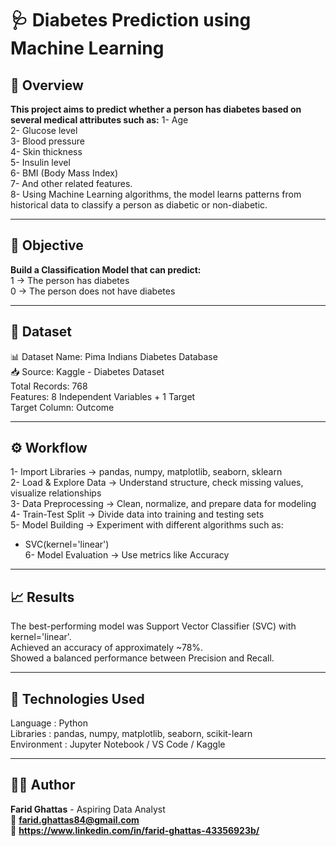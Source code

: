 # 🩺 Diabetes Prediction using Machine Learning

## 📘 Overview

**This project aims to predict whether a person has diabetes based on several medical attributes such as:**
1- Age    
2- Glucose level    
3- Blood pressure    
4- Skin thickness    
5- Insulin level    
6- BMI (Body Mass Index)    
7- And other related features.    
8- Using Machine Learning algorithms, the model learns patterns from historical data to classify a person as diabetic or non-diabetic.    

---

## 🧠 Objective

**Build a Classification Model that can predict:**    
1 → The person has diabetes    
0 → The person does not have diabetes

---

## 🧩 Dataset

📊 Dataset Name: Pima Indians Diabetes Database    
📥 Source: Kaggle - Diabetes Dataset    
Total Records: 768    
Features: 8 Independent Variables + 1 Target    
Target Column: Outcome

---

## ⚙️ Workflow

1- Import Libraries → pandas, numpy, matplotlib, seaborn, sklearn    
2- Load & Explore Data → Understand structure, check missing values, visualize relationships    
3- Data Preprocessing → Clean, normalize, and prepare data for modeling    
4- Train-Test Split → Divide data into training and testing sets    
5- Model Building → Experiment with different algorithms such as:    
  - SVC(kernel='linear')    
6- Model Evaluation → Use metrics like Accuracy

---

## 📈 Results

The best-performing model was Support Vector Classifier (SVC) with kernel='linear'.    
Achieved an accuracy of approximately ~78%.    
Showed a balanced performance between Precision and Recall.

---

## 🧰 Technologies Used

Language :	Python    
Libraries	: pandas, numpy, matplotlib, seaborn, scikit-learn    
Environment	: Jupyter Notebook / VS Code / Kaggle    

---

## 👨‍💻 Author
**Farid Ghattas** - Aspiring Data Analyst    
📧 **farid.ghattas84@gmail.com**    
💼 **https://www.linkedin.com/in/farid-ghattas-43356923b/**

